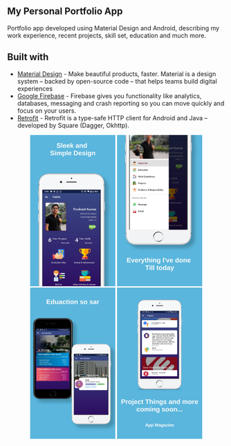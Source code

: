 ## My Personal Portfolio App
 Portfolio app developed using Material Design and Android, describing my work experience, recent projects, skill set, education and much more.
 
 
 
## Built with 

- [Material Design](https://material.io/) - Make beautiful products, faster. Material is a design system – backed by open-source code – that helps teams build digital experiences
- [Google Firebase](https://firebase.google.com/) - Firebase gives you functionality like analytics, databases, messaging and crash reporting so you can move quickly and focus on your users.
- [Retrofit](https://www.baeldung.com/retrofit/) - Retrofit is a type-safe HTTP client for Android and Java – developed by Square (Dagger, Okhttp).

<p align="center">
  <img src = "https://raw.githubusercontent.com/Prashant-123/Portfolio-App/master/Screenshots/1.jpg" wigth="150" height="350"> 
  <img src = "https://raw.githubusercontent.com/Prashant-123/Portfolio-App/master/Screenshots/2.jpg" wigth="150" height="350">   <img src = "https://raw.githubusercontent.com/Prashant-123/Portfolio-App/master/Screenshots/3.jpg" wigth="150" height="350">   <img src = "https://raw.githubusercontent.com/Prashant-123/Portfolio-App/master/Screenshots/4.jpg" wigth="150" height="350">
</p>

